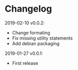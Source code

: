 Changelog
=========

2019-02-10 v0.0.2:
  - Change formating
  - Fix missing utility statements
  - Add debian packaging

2019-01-27 v0.0.1:

  - First release
